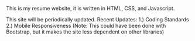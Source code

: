 This is my resume website, it is written in HTML, CSS, and Javascript.

This site will be periodically updated.
Recent Updates:
1.) Coding Standards
2.) Mobile Responsiveness (Note: This could have been done with Bootstrap, but it makes the site less dependent on other libraries)
